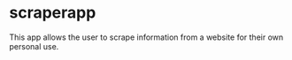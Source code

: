# scraperapp

This app allows the user to scrape information from a website for their own personal use.
